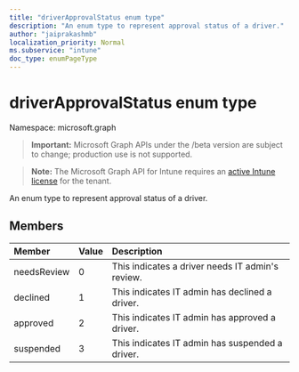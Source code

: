 ```yaml
---
title: "driverApprovalStatus enum type"
description: "An enum type to represent approval status of a driver."
author: "jaiprakashmb"
localization_priority: Normal
ms.subservice: "intune"
doc_type: enumPageType
---
```


# driverApprovalStatus enum type

Namespace: microsoft.graph

> **Important:** Microsoft Graph APIs under the /beta version are subject to change; production use is not supported.

> **Note:** The Microsoft Graph API for Intune requires an [active Intune license](https://go.microsoft.com/fwlink/?linkid=839381) for the tenant.

An enum type to represent approval status of a driver.

## Members
|Member|Value|Description|
|:---|:---|:---|
|needsReview|0|This indicates a driver needs IT admin's review.|
|declined|1|This indicates IT admin has declined a driver.|
|approved|2|This indicates IT admin has approved a driver.|
|suspended|3|This indicates IT admin has suspended a driver.|